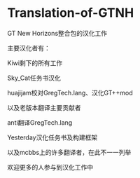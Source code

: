 # Translation-of-GTNH

GT New Horizons整合包的汉化工作

主要汉化者有：

Kiwi剩下的所有工作

Sky_Cat任务书汉化

huajijam校对GregTech.lang、汉化GT++mod


以及老版本翻译主要贡献者

anti翻译GregTech.lang

Yesterday汉化任务书及构建框架

以及mcbbs上的许多翻译者，在此不一一列举



欢迎更多的人参与到汉化工作中
